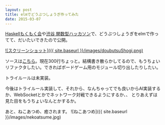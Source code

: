 ```yaml
---
layout: post
title: elmでどうぶつしょうぎ作ってみた
date: 2015-03-07
---
```


[Haskellもくもく会](http://haskellmokumoku.connpass.com/event/12619/)や[渋谷 関数型ハッカソン](http://fancs.connpass.com/event/12143/)で、どうぶつしょうぎをelmで作ってて、だいたいできたので公開。


[![スクリーンショット]({{ site.baseurl }}/images/doubutsuShogi.png)](http://suzuki-shin.github.io/doubutsuShogi/)


ソースは[こちら](https://github.com/suzuki-shin/doubutsuShogi)。現在300行ちょっと。結構書き散らかしてるので、もうちょいリファクタしたい。できればボードゲーム用のモジュール切り出したりしたい。

トライルールは未実装。

今後はトライルール実装して、それから、なんちゃってでも良いからAI実装するか、WebSocketとかでネットワーク対戦できるようにするか、、
とりあえずは見た目をもうちょいなんとかするか。

あと、ねこあつめ、癒されます。
![ねこあつめ]({{ site.baseurl }}/images/nekoatsume.jpg)
